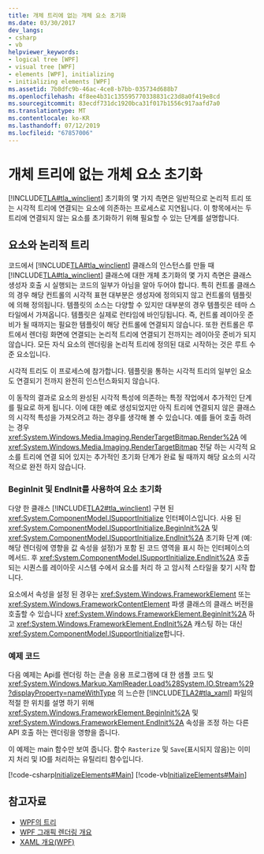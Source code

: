 ```yaml
---
title: 개체 트리에 없는 개체 요소 초기화
ms.date: 03/30/2017
dev_langs:
- csharp
- vb
helpviewer_keywords:
- logical tree [WPF]
- visual tree [WPF]
- elements [WPF], initializing
- initializing elements [WPF]
ms.assetid: 7b8dfc9b-46ac-4ce8-b7bb-035734d688b7
ms.openlocfilehash: 4f8ee4b31c135595770338831c23d8a0f419e8cd
ms.sourcegitcommit: 83ecdf731dc1920bca31f017b1556c917aafd7a0
ms.translationtype: MT
ms.contentlocale: ko-KR
ms.lasthandoff: 07/12/2019
ms.locfileid: "67857006"
---
```

# <a name="initialization-for-object-elements-not-in-an-object-tree"></a>개체 트리에 없는 개체 요소 초기화
[!INCLUDE[TLA#tla_winclient](../../../../includes/tlasharptla-winclient-md.md)] 초기화의 몇 가지 측면은 일반적으로 논리적 트리 또는 시각적 트리에 연결되는 요소에 의존하는 프로세스로 지연됩니다. 이 항목에서는 두 트리에 연결되지 않는 요소를 초기화하기 위해 필요할 수 있는 단계를 설명합니다.  

## <a name="elements-and-the-logical-tree"></a>요소와 논리적 트리  
 코드에서 [!INCLUDE[TLA#tla_winclient](../../../../includes/tlasharptla-winclient-md.md)] 클래스의 인스턴스를 만들 때 [!INCLUDE[TLA#tla_winclient](../../../../includes/tlasharptla-winclient-md.md)] 클래스에 대한 개체 초기화의 몇 가지 측면은 클래스 생성자 호출 시 실행되는 코드의 일부가 아님을 알아 두어야 합니다. 특히 컨트롤 클래스의 경우 해당 컨트롤의 시각적 표현 대부분은 생성자에 정의되지 않고 컨트롤의 템플릿에 의해 정의됩니다. 템플릿의 소스는 다양할 수 있지만 대부분의 경우 템플릿은 테마 스타일에서 가져옵니다. 템플릿은 실제로 런타임에 바인딩됩니다. 즉, 컨트롤 레이아웃 준비가 될 때까지는 필요한 템플릿이 해당 컨트롤에 연결되지 않습니다. 또한 컨트롤은 루트에서 렌더링 화면에 연결되는 논리적 트리에 연결되기 전까지는 레이아웃 준비가 되지 않습니다. 모든 자식 요소의 렌더링을 논리적 트리에 정의된 대로 시작하는 것은 루트 수준 요소입니다.  
  
 시각적 트리도 이 프로세스에 참가합니다. 템플릿을 통하는 시각적 트리의 일부인 요소도 연결되기 전까지 완전히 인스턴스화되지 않습니다.  
  
 이 동작의 결과로 요소의 완성된 시각적 특성에 의존하는 특정 작업에서 추가적인 단계를 필요로 하게 됩니다. 이에 대한 예로 생성되었지만 아직 트리에 연결되지 않은 클래스의 시각적 특성을 가져오려고 하는 경우를 생각해 볼 수 있습니다. 예를 들어 호출 하려는 경우 <xref:System.Windows.Media.Imaging.RenderTargetBitmap.Render%2A> 에 <xref:System.Windows.Media.Imaging.RenderTargetBitmap> 전달 하는 시각적 요소를 트리에 연결 되어 있지는 추가적인 초기화 단계가 완료 될 때까지 해당 요소의 시각적으로 완전 하지 않습니다.  
  
### <a name="using-begininit-and-endinit-to-initialize-the-element"></a>BeginInit 및 EndInit를 사용하여 요소 초기화  
 다양 한 클래스 [!INCLUDE[TLA2#tla_winclient](../../../../includes/tla2sharptla-winclient-md.md)] 구현 된 <xref:System.ComponentModel.ISupportInitialize> 인터페이스입니다. 사용 된 <xref:System.ComponentModel.ISupportInitialize.BeginInit%2A> 및 <xref:System.ComponentModel.ISupportInitialize.EndInit%2A> 초기화 단계 (예: 해당 렌더링에 영향을 값 속성을 설정)가 포함 된 코드 영역을 표시 하는 인터페이스의 메서드. 후 <xref:System.ComponentModel.ISupportInitialize.EndInit%2A> 호출 되는 시퀀스를 레이아웃 시스템 수에서 요소를 처리 하 고 암시적 스타일을 찾기 시작 합니다.  
  
 요소에서 속성을 설정 된 경우는 <xref:System.Windows.FrameworkElement> 또는 <xref:System.Windows.FrameworkContentElement> 파생 클래스의 클래스 버전을 호출할 수 있습니다 <xref:System.Windows.FrameworkElement.BeginInit%2A> 하 고 <xref:System.Windows.FrameworkElement.EndInit%2A> 캐스팅 하는 대신 <xref:System.ComponentModel.ISupportInitialize>합니다.  
  
### <a name="sample-code"></a>예제 코드  
 다음 예제는 Api를 렌더링 하는 콘솔 응용 프로그램에 대 한 샘플 코드 및 <xref:System.Windows.Markup.XamlReader.Load%28System.IO.Stream%29?displayProperty=nameWithType> 의 느슨한 [!INCLUDE[TLA2#tla_xaml](../../../../includes/tla2sharptla-xaml-md.md)] 파일의 적절 한 위치를 설명 하기 위해 <xref:System.Windows.FrameworkElement.BeginInit%2A> 및 <xref:System.Windows.FrameworkElement.EndInit%2A> 속성을 조정 하는 다른 API 호출 하는 렌더링을 영향을 줍니다.  
  
 이 예제는 main 함수만 보여 줍니다. 함수 `Rasterize` 및 `Save`(표시되지 않음)는 이미지 처리 및 IO를 처리하는 유틸리티 함수입니다.  
  
 [!code-csharp[InitializeElements#Main](~/samples/snippets/csharp/VS_Snippets_Wpf/InitializeElements/CSharp/initializeelements.cs#main)]
 [!code-vb[InitializeElements#Main](~/samples/snippets/visualbasic/VS_Snippets_Wpf/InitializeElements/VisualBasic/initializeelements.vb#main)]  
  
## <a name="see-also"></a>참고자료

- [WPF의 트리](trees-in-wpf.md)
- [WPF 그래픽 렌더링 개요](../graphics-multimedia/wpf-graphics-rendering-overview.md)
- [XAML 개요(WPF)](xaml-overview-wpf.md)
